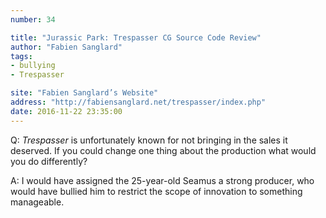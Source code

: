 ```yaml
---
number: 34

title: "Jurassic Park: Trespasser CG Source Code Review"
author: "Fabien Sanglard"
tags:
- bullying
- Trespasser

site: "Fabien Sanglard’s Website"
address: "http://fabiensanglard.net/trespasser/index.php"
date: 2016-11-22 23:35:00
---
```


Q: *Trespasser* is unfortunately known for not bringing in the sales it deserved. If you could change one thing about the production what would you do differently?

A: I would have assigned the 25-year-old Seamus a strong producer, who would have bullied him to restrict the scope of innovation to something manageable.
